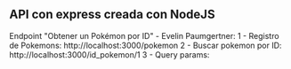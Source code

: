 ## API con express creada con NodeJS

Endpoint "Obtener un Pokémon por ID" - Evelin Paumgertner:
1 - Registro de Pokemons:
http://localhost:3000/pokemon
2 - Buscar pokemon por ID:
http://localhost:3000/id_pokemon/1
3 - Query params:
